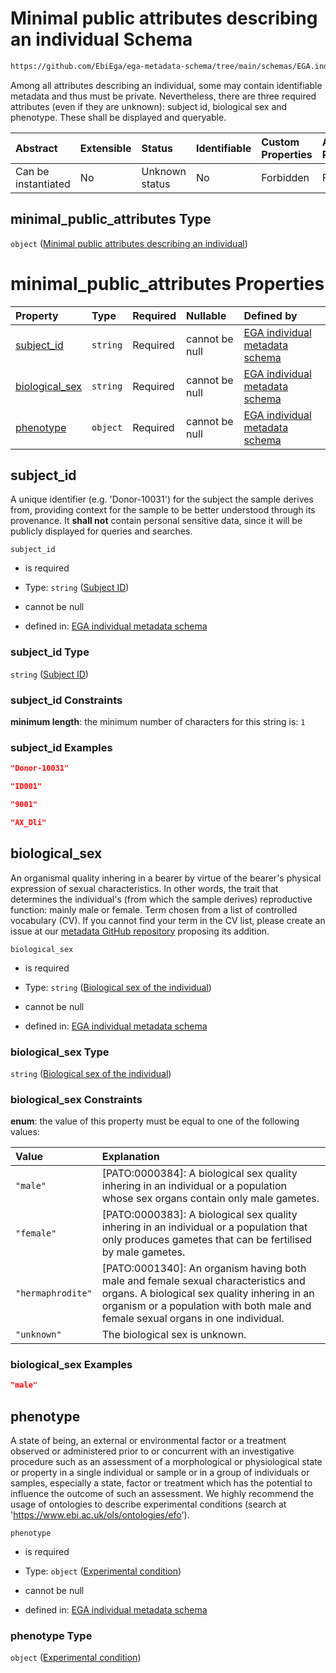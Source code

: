 # Minimal public attributes describing an individual Schema

```txt
https://github.com/EbiEga/ega-metadata-schema/tree/main/schemas/EGA.individual.json#/properties/minimal_public_attributes
```

Among all attributes describing an individual, some may contain identifiable metadata and thus must be private. Nevertheless, there are three required attributes (even if they are unknown): subject id, biological sex and phenotype. These shall be displayed and queryable.

| Abstract            | Extensible | Status         | Identifiable | Custom Properties | Additional Properties | Access Restrictions | Defined In                                                                           |
| :------------------ | :--------- | :------------- | :----------- | :---------------- | :-------------------- | :------------------ | :----------------------------------------------------------------------------------- |
| Can be instantiated | No         | Unknown status | No           | Forbidden         | Forbidden             | none                | [EGA.individual.json\*](../../../schemas/EGA.individual.json "open original schema") |

## minimal\_public\_attributes Type

`object` ([Minimal public attributes describing an individual](ega-14-properties-minimal-public-attributes-describing-an-individual.md))

# minimal\_public\_attributes Properties

| Property                           | Type     | Required | Nullable       | Defined by                                                                                                                                                                                                                                     |
| :--------------------------------- | :------- | :------- | :------------- | :--------------------------------------------------------------------------------------------------------------------------------------------------------------------------------------------------------------------------------------------- |
| [subject\_id](#subject_id)         | `string` | Required | cannot be null | [EGA individual metadata schema](ega-12-definitions-subject-id.md "https://github.com/EbiEga/ega-metadata-schema/tree/main/schemas/EGA.individual.json#/properties/minimal_public_attributes/properties/subject_id")                           |
| [biological\_sex](#biological_sex) | `string` | Required | cannot be null | [EGA individual metadata schema](ega-12-definitions-biological-sex-of-the-individual.md "https://github.com/EbiEga/ega-metadata-schema/tree/main/schemas/EGA.individual.json#/properties/minimal_public_attributes/properties/biological_sex") |
| [phenotype](#phenotype)            | `object` | Required | cannot be null | [EGA individual metadata schema](ega-12-definitions-experimental-condition.md "https://github.com/EbiEga/ega-metadata-schema/tree/main/schemas/EGA.individual.json#/properties/minimal_public_attributes/properties/phenotype")                |

## subject\_id

A unique identifier (e.g. 'Donor-10031') for the subject the sample derives from, providing context for the sample to be better understood through its provenance. It **shall not** contain personal sensitive data, since it will be publicly displayed for queries and searches.

`subject_id`

*   is required

*   Type: `string` ([Subject ID](ega-12-definitions-subject-id.md))

*   cannot be null

*   defined in: [EGA individual metadata schema](ega-12-definitions-subject-id.md "https://github.com/EbiEga/ega-metadata-schema/tree/main/schemas/EGA.individual.json#/properties/minimal_public_attributes/properties/subject_id")

### subject\_id Type

`string` ([Subject ID](ega-12-definitions-subject-id.md))

### subject\_id Constraints

**minimum length**: the minimum number of characters for this string is: `1`

### subject\_id Examples

```json
"Donor-10031"
```

```json
"ID001"
```

```json
"9001"
```

```json
"AX_Dli"
```

## biological\_sex

An organismal quality inhering in a bearer by virtue of the bearer's physical expression of sexual characteristics. In other words, the trait that determines the individual's (from which the sample derives) reproductive function: mainly male or female. Term chosen from a list of controlled vocabulary (CV). If you cannot find your term in the CV list, please create an issue at our [metadata GitHub repository](https://github.com/EbiEga/ega-metadata-schema/issues/new/choose) proposing its addition.

`biological_sex`

*   is required

*   Type: `string` ([Biological sex of the individual](ega-12-definitions-biological-sex-of-the-individual.md))

*   cannot be null

*   defined in: [EGA individual metadata schema](ega-12-definitions-biological-sex-of-the-individual.md "https://github.com/EbiEga/ega-metadata-schema/tree/main/schemas/EGA.individual.json#/properties/minimal_public_attributes/properties/biological_sex")

### biological\_sex Type

`string` ([Biological sex of the individual](ega-12-definitions-biological-sex-of-the-individual.md))

### biological\_sex Constraints

**enum**: the value of this property must be equal to one of the following values:

| Value             | Explanation                                                                                                                                                                                                             |
| :---------------- | :---------------------------------------------------------------------------------------------------------------------------------------------------------------------------------------------------------------------- |
| `"male"`          | \[PATO:0000384]: A biological sex quality inhering in an individual or a population whose sex organs contain only male gametes.                                                                                         |
| `"female"`        | \[PATO:0000383]: A biological sex quality inhering in an individual or a population that only produces gametes that can be fertilised by male gametes.                                                                  |
| `"hermaphrodite"` | \[PATO:0001340]: An organism having both male and female sexual characteristics and organs. A biological sex quality inhering in an organism or a population with both male and female sexual organs in one individual. |
| `"unknown"`       | The biological sex is unknown.                                                                                                                                                                                          |

### biological\_sex Examples

```json
"male"
```

## phenotype

A state of being, an external or environmental factor or a treatment observed or administered prior to or concurrent with an investigative procedure such as an assessment of a morphological or physiological state or property in a single individual or sample or in a group of individuals or samples, especially a state, factor or treatment which has the potential to influence the outcome of such an assessment. We highly recommend the usage of ontologies to describe experimental conditions (search at '<https://www.ebi.ac.uk/ols/ontologies/efo>').

`phenotype`

*   is required

*   Type: `object` ([Experimental condition](ega-12-definitions-experimental-condition.md))

*   cannot be null

*   defined in: [EGA individual metadata schema](ega-12-definitions-experimental-condition.md "https://github.com/EbiEga/ega-metadata-schema/tree/main/schemas/EGA.individual.json#/properties/minimal_public_attributes/properties/phenotype")

### phenotype Type

`object` ([Experimental condition](ega-12-definitions-experimental-condition.md))
